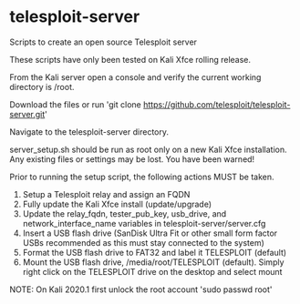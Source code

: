 # telesploit-server
Scripts to create an open source Telesploit server

These scripts have only been tested on Kali Xfce rolling release.

From the Kali server open a console and verify the current working directory is /root.

Download the files or run 'git clone https://github.com/telesploit/telesploit-server.git'

Navigate to the telesploit-server directory.

server_setup.sh should be run as root only on a new Kali Xfce installation. Any existing files or settings may be lost. You have been warned!

Prior to running the setup script, the following actions MUST be taken.

1) Setup a Telesploit relay and assign an FQDN
2) Fully update the Kali Xfce install (update/upgrade)
3) Update the relay_fqdn, tester_pub_key, usb_drive, and network_interface_name variables in telesploit-server/server.cfg
3) Insert a USB flash drive (SanDisk Ultra Fit or other small form factor USBs recommended as this must stay connected to the system)
4) Format the USB flash drive to FAT32 and label it TELESPLOIT (default)
5) Mount the USB flash drive, /media/root/TELESPLOIT (default). Simply right click on the TELESPLOIT drive on the desktop and select mount

NOTE: On Kali 2020.1 first unlock the root account 'sudo passwd root'
